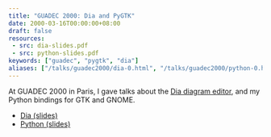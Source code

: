 ```yaml
---
title: "GUADEC 2000: Dia and PyGTK"
date: 2000-03-16T00:00:00+08:00
draft: false
resources:
 - src: dia-slides.pdf
 - src: python-slides.pdf
keywords: ["guadec", "pygtk", "dia"]
aliases: ["/talks/guadec2000/dia-0.html", "/talks/guadec2000/python-0.html"]
---
```


At GUADEC 2000 in Paris, I gave talks about the [Dia diagram
editor](https://wiki.gnome.org/Apps/Dia/), and my Python bindings for
GTK and GNOME.

<!--more-->

* [Dia (slides)](dia-slides.pdf)
* [Python (slides)](python-slides.pdf)
